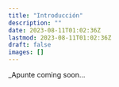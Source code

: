 ```yaml
---
title: "Introducción"
description: ""
date: 2023-08-11T01:02:36Z
lastmod: 2023-08-11T01:02:36Z
draft: false
images: []
---
```


_Apunte coming soon...
